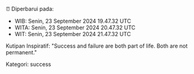 ⏰ Diperbarui pada:
- WIB: Senin, 23 September 2024 19.47.32 UTC
- WITA: Senin, 23 September 2024 20.47.32 UTC
- WIT: Senin, 23 September 2024 21.47.32 UTC

Kutipan Inspiratif:
"Success and failure are both part of life. Both are not permanent."


Kategori: success

